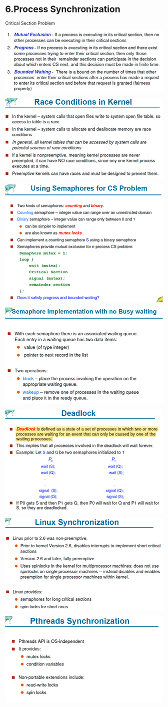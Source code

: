 # 6.Process Synchronization

Critical Section Problem 

![](../.gitbook/assets/image%20%288%29.png)

![](../.gitbook/assets/image%20%2882%29.png)

![](../.gitbook/assets/image%20%28124%29.png)

![](../.gitbook/assets/image%20%28107%29.png)

![](../.gitbook/assets/image%20%2837%29.png)

![](../.gitbook/assets/image%20%2863%29.png)

![](../.gitbook/assets/image%20%2816%29.png)

